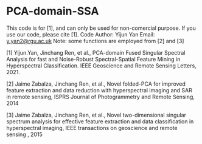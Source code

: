 # PCA-domain-SSA
This code is for [1], and can only be used for non-comercial purpose. If you use our code, please cite [1]. Code Author: Yijun Yan Email: y.yan2@rgu.ac.uk 
Note: some functions are employed from [2] and [3]

[1] Yijun.Yan, Jinchang Ren, et al., PCA-domain Fused Singular Spectral Analysis for fast and Noise-Robust Spectral-Spatial Feature Mining in Hyperspectral Classification. IEEE Geoscience and Remote Sensing Letters, 2021.

[2] Jaime Zabalza, Jinchang Ren, et al., Novel folded-PCA for improved feature extraction and data reduction with hyperspectral imaging and SAR in remote sensing, ISPRS Journal of Photogrammetry and Remote Sensing, 2014

[3] Jaime Zabalza, Jinchang Ren, et al., Novel two-dimensional singular spectrum analysis for effective feature extraction and data classification in hyperspectral imaging, IEEE transactions on geoscience and remote sensing , 2015
